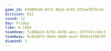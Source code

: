 ```yaml
---
game_id: 639005a0-0371-4ba2-9c81-9f2aef879c2a
division: U12
round: 12
day: Friday
time: 6.15pm
teamHome: fcd86ed3-6f55-4378-aecc-15f747ccbbc5
teamAway: 8c82d0fd-d6e6-4bd8-aeaf-9926c678b797
diamond: 1
---
```

